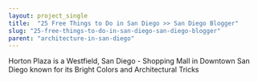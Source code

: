 ```yaml
---
layout: project_single
title:  "25 Free Things to Do in San Diego >> San Diego Blogger"
slug: "25-free-things-to-do-in-san-diego-san-diego-blogger"
parent: "architecture-in-san-diego"
---
```

Horton Plaza is a Westfield, San Diego - Shopping Mall in Downtown San Diego known for its Bright Colors and Architectural Tricks